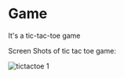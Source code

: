 # Game
It's a tic-tac-toe game 

Screen Shots of tic tac toe game:

![tictactoe 1](https://user-images.githubusercontent.com/75496879/102001377-ccf59a00-3cbf-11eb-8714-461af3547b6e.png)

